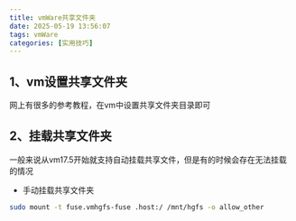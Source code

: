 ```yaml
---
title: vmWare共享文件夹
date: 2025-05-19 13:56:07
tags: vmWare
categories: [实用技巧]
---
```


## 1、vm设置共享文件夹
网上有很多的参考教程，在vm中设置共享文件夹目录即可

## 2、挂载共享文件夹
一般来说从vm17.5开始就支持自动挂载共享文件，但是有的时候会存在无法挂载的情况

- 手动挂载共享文件夹
```bash
sudo mount -t fuse.vmhgfs-fuse .host:/ /mnt/hgfs -o allow_other
```